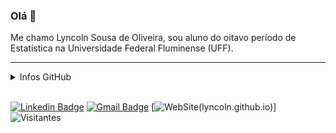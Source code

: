 ### Olá 👋
Me chamo Lyncoln Sousa de Oliveira, sou aluno do oitavo período de Estatística na Universidade Federal Fluminense (UFF).


<a href="https://github.com/lyncoln"><i class="fab fa-github"></i></a>
<a href="https://www.linkedin.com/in/lyncoln-sousa-766b1314a/"><i class="fab fa-linkedin"></i></a>
<a href="http://lattes.cnpq.br/5072580102873532"><i class="fas fa-book"></i></a>

---
<details> <summary>Infos GitHub</summary>
  <div>
    <img height="170" align="left" src="https://github-readme-stats.vercel.app/api?username=Lyncoln&count_private=true&include_all_commits=true&show_icons=true&theme=light&hide=issues" />
    <img src="https://github-readme-stats.vercel.app/api/top-langs/?username=Lyncoln&theme=light&layout=compact&hide=html,javascript,jupyter%20notebook,css,TeX" />
  </div>
</details>
<br>

[![Linkedin Badge](https://img.shields.io/badge/-LinkedIn-blue?style=flat-square&logo=Linkedin&logoColor=white&link=https://www.linkedin.com/in/lyncoln-sousa-766b1314a/)](https://www.linkedin.com/in/lyncoln-sousa-766b1314a/)
[![Gmail Badge](https://img.shields.io/badge/-Gmail-c14438?style=flat-square&logo=Gmail&logoColor=white&link=mailto:lyncolnsousa@id.uff.br)](mailto:lyncolnsousa@id.uff.br)
[![WebSite](https://img.shields.io/website/http/www.website.com/path/to/page.html.svg)(lyncoln.github.io)]
![Visitantes](https://visitor-badge.laobi.icu/badge?page_id=Lyncoln.ApurvShah007)
<!--
**Lyncoln/Lyncoln** is a ✨ _special_ ✨ repository because its `README.md` (this file) appears on your GitHub profile.

Here are some ideas to get you started:

- 🔭 I’m currently working on ...
- 🌱 I’m currently learning ...
- 👯 I’m looking to collaborate on ...
- 🤔 I’m looking for help with ...
- 💬 Ask me about ...
- 📫 How to reach me: ...
- 😄 Pronouns: ...
- ⚡ Fun fact: ...
-->
